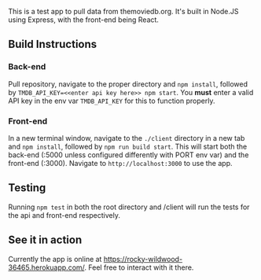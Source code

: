 This is a test app to pull data from themoviedb.org.  It's built in Node.JS using Express, with the front-end being React.
## Build Instructions
### Back-end
Pull repository, navigate to the proper directory and `npm install`, followed by `TMDB_API_KEY=<<enter api key here>> npm start`.  You **must** enter a valid API key in the env var `TMDB_API_KEY` for this to function properly.  
### Front-end
In a new terminal window, navigate to the `./client` directory in a new tab and `npm install`, followed by `npm run build start`.  This will start both the back-end (:5000 unless configured differently with PORT env var) and the front-end (:3000).  Navigate to `http://localhost:3000` to use the app.
## Testing
Running `npm test` in both the root directory and /client will run the tests for the api and front-end respectively.
## See it in action
Currently the app is online at https://rocky-wildwood-36465.herokuapp.com/.  Feel free to interact with it there.